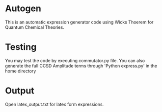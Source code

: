 # Autogen
This is an automatic expression generator code using Wicks Thoerem for Quantum Chemical Theories.
# Testing 
You may test the code by executing commutator.py file. You can also generate the full CCSD Amplitude terms through 'Python express.py' in the home directory
# Output 
Open latex_output.txt for latex form expressions. 

